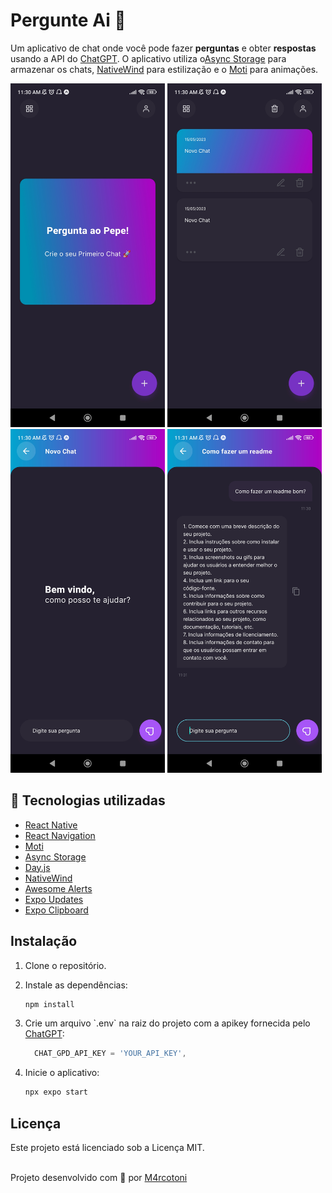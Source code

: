 # Pergunte Ai 🤖

Um aplicativo de chat onde você pode fazer **perguntas** e obter **respostas** usando a API do [ChatGPT](https://platform.openai.com/docs/introduction).  O aplicativo utiliza o[Async Storage](https://docs.expo.dev/versions/unversioned/sdk/async-storage/) para armazenar os chats, [NativeWind](https://github.com/native-ly/native-wind) para estilização e o [Moti](https://moti.fyi/) para animações.

<img src="github/imgs/home.jpg" height="550" /> <img src="github/imgs/home-cards.jpg" height="550"/> <img src="github/imgs/chat.jpg" height="550" /> <img src="github/imgs/chat-message.jpg" height="550"/>

## 🚀 Tecnologias utilizadas

- [React Native](https://reactnative.dev/)
- [React Navigation](https://reactnavigation.org/)
- [Moti](https://moti.fyi/)
- [Async Storage](https://docs.expo.dev/versions/unversioned/sdk/async-storage/)
- [Day.js](https://day.js.org/)
- [NativeWind](https://github.com/native-ly/native-wind)
- [Awesome Alerts](https://www.npmjs.com/package/react-native-awesome-alerts)
- [Expo Updates](https://docs.expo.io/bare/updating-your-app/)
- [Expo Clipboard](https://docs.expo.io/versions/latest/sdk/clipboard/)


## Instalação

1. Clone o repositório.
2. Instale as dependências:

   ```bash
   npm install
   ```

3. Crie um arquivo \`.env\` na raiz do projeto com a apikey fornecida pelo [ChatGPT](https://platform.openai.com/account/api-keys):

   ```js
     CHAT_GPD_API_KEY = 'YOUR_API_KEY',
   ```

4. Inicie o aplicativo:

   ```bash
   npx expo start
   ```

## Licença

Este projeto está licenciado sob a Licença MIT.
<br></br>

Projeto desenvolvido com 🤍 por [M4rcotoni](https://github.com/m4rcotoni)
